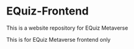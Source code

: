 # EQuiz-Frontend
This is a website repository for EQuiz Metaverse

This is for EQuiz Metaverse frontend only
